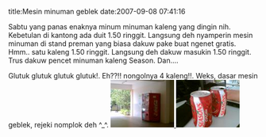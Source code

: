 title:Mesin minuman geblek
date:2007-09-08 07:41:16

Sabtu yang panas enaknya minum minuman kaleng yang dingin nih. Kebetulan di  kantong ada duit 1.50 ringgit. Langsung deh nyamperin mesin minuman di stand preman yang biasa dakuw pake buat ngenet gratis. Hmm.. satu kaleng 1.50 ringgit. Langsung deh dakuw masukin 1.50 ringgit. Trus dakuw pencet minuman kaleng Season. Dan....
<!--more-->
Glutuk glutuk glutuk glutuk!. Eh??!! nongolnya 4 kaleng!!. Weks, dasar mesin geblek, rejeki nomplok deh ^_^.
<a href="http://kecebongsoft.files.wordpress.com/2007/09/foto195.jpg" title="foto195.jpg">
 ![image](/img/wordpress/2007-09-foto195.thumbnail.jpg)
</a>
<a href="http://kecebongsoft.files.wordpress.com/2007/09/foto194.jpg" title="foto194.jpg">
 ![image](/img/wordpress/2007-09-foto194.thumbnail.jpg)
</a>